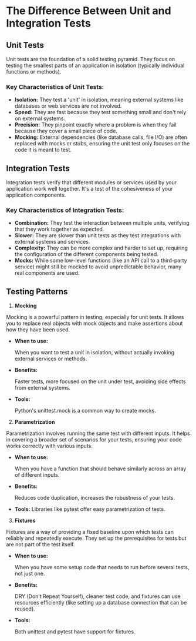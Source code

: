 # The Difference Between Unit and Integration Tests
## Unit Tests
Unit tests are the foundation of a solid testing pyramid. They focus on testing the smallest parts of an application in isolation (typically individual functions or methods).

### Key Characteristics of Unit Tests:

- **Isolation:**
 They test a 'unit' in isolation, meaning external systems like databases or web services are not involved.
- __Speed:__ They are fast because they test something small and don't rely on external systems.
- **Precision:** They pinpoint exactly where a problem is when they fail because they cover a small piece of code.
- __Mocking:__ External dependencies (like database calls, file I/O) are often replaced with mocks or stubs, ensuring the unit test only focuses on the code it is meant to test.

## Integration Tests
Integration tests verify that different modules or services used by your application work well together. It's a test of the cohesiveness of your application components.

### Key Characteristics of Integration Tests:

- __Combination:__ They test the interaction between multiple units, verifying that they work together as expected.
- __Slower:__ They are slower than unit tests as they test integrations with external systems and services.
- __Complexity:__ They can be more complex and harder to set up, requiring the configuration of the different components being tested.
- __Mocks:__ While some low-level functions (like an API call to a third-party service) might still be mocked to avoid unpredictable behavior, many real components are used.

## Testing Patterns
1. __Mocking__

  Mocking is a powerful pattern in testing, especially for unit tests. It allows you to replace real objects with mock objects and make assertions about how they have been used.

  - __When to use:__

      When you want to test a unit in isolation, without actually invoking external services or methods.
  - __Benefits:__

      Faster tests, more focused on the unit under test, avoiding side effects from external systems.
  - __Tools:__

      Python's unittest.mock is a common way to create mocks.
2. __Parametrization__

  Parametrization involves running the same test with different inputs. It helps in covering a broader set of scenarios for your tests, ensuring your code works correctly with various inputs.

  - __When to use:__

      When you have a function that should behave similarly across an array of different inputs.
  - __Benefits:__

      Reduces code duplication, increases the robustness of your tests.
  - __Tools:__
      Libraries like pytest offer easy parametrization of tests.

3. __Fixtures__

  Fixtures are a way of providing a fixed baseline upon which tests can reliably and repeatedly execute. They set up the prerequisites for tests but are not part of the test itself.

  - __When to use:__

      When you have some setup code that needs to run before several tests, not just one.
  - __Benefits:__

      DRY (Don’t Repeat Yourself), cleaner test code, and fixtures can use resources efficiently (like setting up a database connection that can be reused).
  - __Tools:__

      Both unittest and pytest have support for fixtures.
